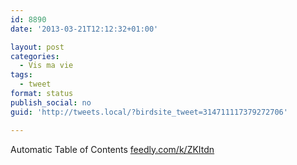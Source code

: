 ```yaml
---
id: 8890
date: '2013-03-21T12:12:32+01:00'

layout: post
categories:
  - Vis ma vie
tags:
  - tweet
format: status
publish_social: no
guid: 'http://tweets.local/?birdsite_tweet=314711117379272706'

---
```


Automatic Table of Contents [feedly.com/k/ZKItdn](http://feedly.com/k/ZKItdn)